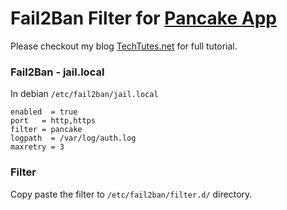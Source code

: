 # Fail2Ban Filter for [Pancake App](https://www.pancakeapp.com/ref/5UCrtz)

Please checkout my blog [TechTutes.net]() for full tutorial. 

### Fail2Ban - jail.local

In debian `/etc/fail2ban/jail.local`

```[pancake]  
enabled  = true  
port   = http,https  
filter = pancake  
logpath  = /var/log/auth.log  
maxretry = 3
```

### Filter

Copy paste the filter to `/etc/fail2ban/filter.d/` directory.


